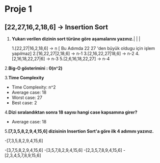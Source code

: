 # Proje 1

## [22,27,16,2,18,6] -> Insertion Sort

1. **Yukarı verilen dizinin sort türüne göre aşamalarını yazınız.**|   |   |

	1.[22,27|16,2,18,6] -> n [ Bu Adımda 22 27 'den büyük oldugu için işlem yapılmaz]
	2.[16,22,27|2,18,6] -> n-1
	3.[2,16,22,27|18,6] -> n-2
	4.[2,16,18,22,27|6] -> n-3
	5.[2,6,16,18,22,27] -> n-4


  2.**Big-O gösterimini  : 0(n^2)**


  3.**Time Complexity**

  - Time Complexity: n^2
  - Average case: 18
  - Worst case: 27
  - Best case: 2

4.**Dizi sıralandıktan sonra 18 sayısı hangi case kapsamına girer?**

- Average case: 18



5.**[7,3,5,8,2,9,4,15,6] dizisinin Insertion Sort'a göre ilk 4 adımını yazınız.**

-[7,3,5,8,2,9,4,15,6]

-[3,7,5,8,2,9,4,15,6]
-[3,5,7,8,2,9,4,15,6]
-[2,3,5,7,8,9,4,15,6]
-[2,3,4,5,7,8,9,15,6]